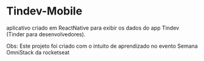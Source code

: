 # Tindev-Mobile

aplicativo criado em ReactNative para exibir os dados do app Tindev (Tinder para desenvolvedores).

Obs: Este projeto foi criado com o intuito de aprendizado no evento Semana OmniStack da rocketseat
